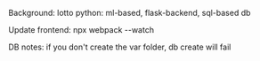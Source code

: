 Background:
	lotto python: ml-based, flask-backend, sql-based db

Update frontend:
	npx webpack --watch

DB notes:
	if you don't create the var folder, db create will fail 
